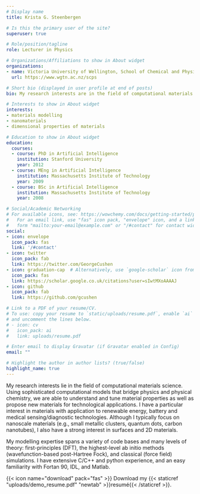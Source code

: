 ```yaml
---
# Display name
title: Krista G. Steenbergen

# Is this the primary user of the site?
superuser: true

# Role/position/tagline
role: Lecturer in Physics

# Organizations/Affiliations to show in About widget
organizations:
- name: Victoria University of Wellington, School of Chemical and Physics Sciences
  url: https://www.wgtn.ac.nz/scps

# Short bio (displayed in user profile at end of posts)
bio: My research interests are in the field of computational materials science.

# Interests to show in About widget
interests:
- materials modelling
- nanomaterials
- dimensional properties of materials

# Education to show in About widget
education:
  courses:
  - course: PhD in Artificial Intelligence
    institution: Stanford University
    year: 2012
  - course: MEng in Artificial Intelligence
    institution: Massachusetts Institute of Technology
    year: 2009
  - course: BSc in Artificial Intelligence
    institution: Massachusetts Institute of Technology
    year: 2008

# Social/Academic Networking
# For available icons, see: https://wowchemy.com/docs/getting-started/page-builder/#icons
#   For an email link, use "fas" icon pack, "envelope" icon, and a link in the
#   form "mailto:your-email@example.com" or "/#contact" for contact widget.
social:
- icon: envelope
  icon_pack: fas
  link: '/#contact'
- icon: twitter
  icon_pack: fab
  link: https://twitter.com/GeorgeCushen
- icon: graduation-cap  # Alternatively, use `google-scholar` icon from `ai` icon pack
  icon_pack: fas
  link: https://scholar.google.co.uk/citations?user=sIwtMXoAAAAJ
- icon: github
  icon_pack: fab
  link: https://github.com/gcushen

# Link to a PDF of your resume/CV.
# To use: copy your resume to `static/uploads/resume.pdf`, enable `ai` icons in `params.toml`, 
# and uncomment the lines below.
# - icon: cv
#   icon_pack: ai
#   link: uploads/resume.pdf

# Enter email to display Gravatar (if Gravatar enabled in Config)
email: ""

# Highlight the author in author lists? (true/false)
highlight_name: true
---
```


My research interests lie in the field of computational materials science.  Using sophisticated computational models that bridge physics and physical chemistry, we are able to understand and tune material properties as well as propose new materials for technological applications. I have a particular interest in materials with application to renewable energy, battery and medical sensing/diagnostic technologies. Although I typically focus on nanoscale materials (e.g., small metallic clusters, quantum dots, carbon nanotubes), I also have a strong interest in surfaces and 2D materials.

My modelling expertise spans a variety of code bases and many levels of theory: first-principles (DFT), the highest-level ab initio methods (wavefunction-based post-Hartree Fock), and classical (force field) simulations. I have extensive C/C++ and python experience, and an easy familiarity with Fortan 90, IDL, and Matlab.

{{< icon name="download" pack="fas" >}} Download my {{< staticref "uploads/demo_resume.pdf" "newtab" >}}resumé{{< /staticref >}}.
